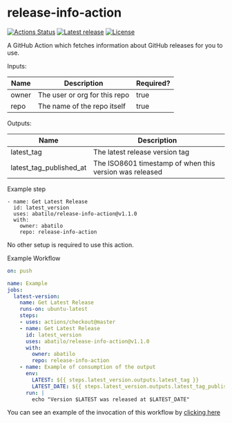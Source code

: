 # release-info-action
[![Actions Status](https://github.com/abatilo/release-info-action/workflows/ci/badge.svg)](https://github.com/abatilo/release-info-action/actions)
[![Latest
release](https://img.shields.io/github/v/release/abatilo/release-info-action?include_prereleases)](https://github.com/abatilo/release-info-action/releases)
[![License](https://img.shields.io/github/license/abatilo/release-info-action)](https://github.com/abatilo/release-info-action/blob/master/LICENSE)

A GitHub Action which fetches information about GitHub releases for you to use.

Inputs:

Name | Description | Required?
--- | --- | ---
owner | The user or org for this repo | true
repo | The name of the repo itself | true

Outputs:

Name | Description
--- | ---
latest_tag | The latest release version tag
latest_tag_published_at | The ISO8601 timestamp of when this version was released

Example step
```
- name: Get Latest Release
  id: latest_version
  uses: abatilo/release-info-action@v1.1.0
  with:
    owner: abatilo
    repo: release-info-action
```

No other setup is required to use this action.

Example Workflow
```yaml
on: push

name: Example
jobs:
  latest-version:
    name: Get Latest Release
    runs-on: ubuntu-latest
    steps:
    - uses: actions/checkout@master
    - name: Get Latest Release
      id: latest_version
      uses: abatilo/release-info-action@v1.1.0
      with:
        owner: abatilo
        repo: release-info-action
    - name: Example of consumption of the output
      env:
        LATEST: ${{ steps.latest_version.outputs.latest_tag }}
        LATEST_DATE: ${{ steps.latest_version.outputs.latest_tag_published_at }}
      run: |
        echo "Version $LATEST was released at $LATEST_DATE"
```

You can see an example of the invocation of this workflow by [clicking here](https://github.com/abatilo/release-info-action/actions?query=workflow%3AExample)
